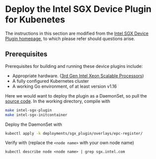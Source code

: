 # Deploy the Intel SGX Device Plugin for Kubenetes

The instructions in this section are modified from the [Intel SGX Device Plugin homepage][intelSGX], to which please refer should questions arise.

## Prerequisites
Prerequisites for building and running these device plugins include:
- Appropriate hardware. ([3rd Gen Intel Xeon Scalable Processors][GIXSP])
- A fully configured Kubernetes cluster
- A working Go environment, of at least version v1.16

Here we would want to deploy the plugin as a DaemonSet, so pull the [source code][pluginCode]. In the working directory, compile with 
``` bash
make intel-sgx-plugin
make intel-sgx-initcontainer
```
Deploy the DaemonSet with
```bash
kubectl apply -k deployments/sgx_plugin/overlays/epc-register/
```
Verify with (replace the `<node name>` with your own node name)
```
kubectl describe node <node name> | grep sgx.intel.com
```

[intelSGX]: https://intel.github.io/intel-device-plugins-for-kubernetes/cmd/sgx_plugin/README.html
[GIXSP]: https://www.intel.com/content/www/us/en/products/docs/processors/xeon/3rd-gen-xeon-scalable-processors-brief.html
[pluginCode]: https://github.com/intel/intel-device-plugins-for-kubernetes
